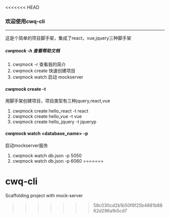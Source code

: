 <<<<<<< HEAD

### 欢迎使用cwq-cli

---
这是个简单的项目脚手架，集成了react，vue,jquery三种脚手架

##### cwqmock -h 查看帮助文档
1. cwqmock -r 查看我的简介
2. cwqmock create 快速创建项目
3. cwqmock watch  启动 mockserver

#### cwqmock create <project-name> -t <project-type>
用脚手架创建项目，项目类型有三种jquery,react,vue
1. cwqmock create hello_react -t react
2. cwqmock create hello_vue -t vue
3. cwqmock create hello_jquery -t jqueryp

#### cwqmock watch <database_name> -p <port>
启动mockserver服务
1. cwqmock watch db.json -p 5050
2. cwqmock watch db.json -p 6060
=======
# cwq-cli
Scaffolding project with mock-server
>>>>>>> 58c030cd2b1b50f6f25b4881b8862d296afb5cd7
